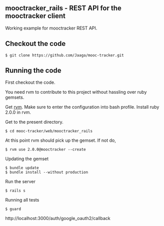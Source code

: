 ## mooctracker_rails - REST API for the mooctracker client

Working example for mooctracker REST API.

## Checkout the code

```shell
$ git clone https://github.com/Jaaga/mooc-tracker.git
```

## Running the code

First checkout the code. 

You need rvm to contribute to this project without hassling over ruby gemsets. 

Get [rvm](https://rvm.io/). Make sure to enter the configuration into bash profile. 
Install ruby 2.0.0 in rvm. 

Get to the present directory. 

```shell
$ cd mooc-tracker/web/mooctracker_rails
```

At this point rvm should pick up the gemset. If not do, 

```shell
$ rvm use 2.0.0@mooctracker --create
```

Updating the gemset
```shell
$ bundle update
$ bundle install --without production
```

Run the server
```shell
$ rails s
```

Running all tests
```shell
$ guard
```



http://localhost:3000/auth/google_oauth2/callback